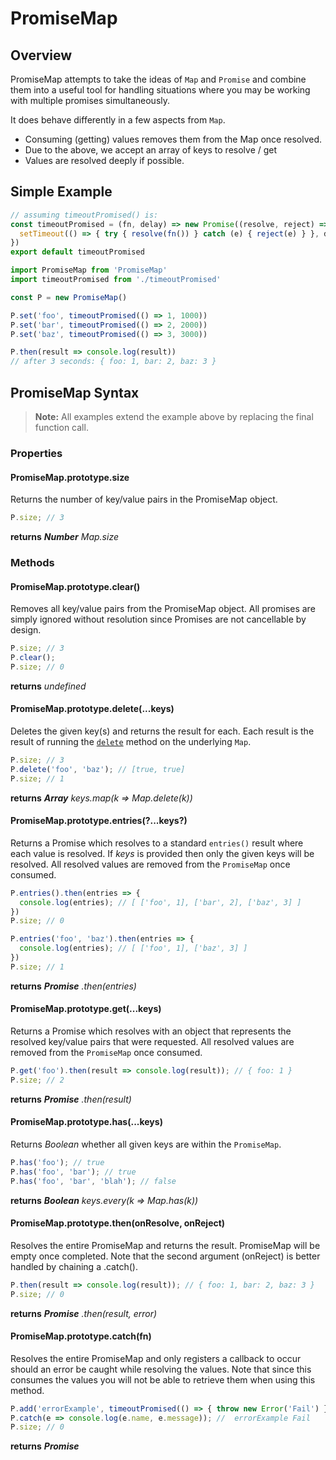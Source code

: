 # PromiseMap

## Overview

PromiseMap attempts to take the ideas of `Map` and `Promise` and combine them 
into a useful tool for handling situations where you may be working with multiple 
promises simultaneously.

It does behave differently in a few aspects from `Map`.

  - Consuming (getting) values removes them from the Map once resolved.
  - Due to the above, we accept an array of keys to resolve / get
  - Values are resolved deeply if possible.

## Simple Example

```javascript
// assuming timeoutPromised() is:
const timeoutPromised = (fn, delay) => new Promise((resolve, reject) => {
  setTimeout(() => { try { resolve(fn()) } catch (e) { reject(e) } }, delay)
})
export default timeoutPromised
```

```javascript
import PromiseMap from 'PromiseMap'
import timeoutPromised from './timeoutPromised'

const P = new PromiseMap()

P.set('foo', timeoutPromised(() => 1, 1000))
P.set('bar', timeoutPromised(() => 2, 2000))
P.set('baz', timeoutPromised(() => 3, 3000))

P.then(result => console.log(result))
// after 3 seconds: { foo: 1, bar: 2, baz: 3 }
```

## PromiseMap Syntax

> **Note:** All examples extend the example above by replacing the final function call.

### Properties

#### PromiseMap.prototype.size

Returns the number of key/value pairs in the PromiseMap object.

```js
P.size; // 3
```

**returns** ***Number*** *Map.size*
### Methods


#### PromiseMap.prototype.clear()

Removes all key/value pairs from the PromiseMap object.  All promises are simply 
ignored without resolution since Promises are not cancellable by design.

```js
P.size; // 3
P.clear();
P.size; // 0
```

**returns** _undefined_

#### PromiseMap.prototype.delete(...keys)

Deletes the given key(s) and returns the result for each.  Each result is the 
result of running the [`delete`](https://developer.mozilla.org/en-US/docs/Web/JavaScript/Reference/Global_Objects/Map/delete) 
method on the underlying `Map`.

```js
P.size; // 3
P.delete('foo', 'baz'); // [true, true]
P.size; // 1
```

**returns** ***Array*** *keys.map(k => Map.delete(k))*

#### PromiseMap.prototype.entries(?...keys?)

Returns a Promise which resolves to a standard `entries()` result where each value 
is resolved.  If *keys* is provided then only the given keys will be resolved.  All 
resolved values are removed from the `PromiseMap` once consumed.

```js
P.entries().then(entries => {
  console.log(entries); // [ ['foo', 1], ['bar', 2], ['baz', 3] ]
})
P.size; // 0
```

```js
P.entries('foo', 'baz').then(entries => {
  console.log(entries); // [ ['foo', 1], ['baz', 3] ]
})
P.size; // 1
```

**returns** ***Promise*** *.then(entries)*

#### PromiseMap.prototype.get(...keys)

Returns a Promise which resolves with an object that represents the resolved key/value pairs 
that were requested.  All resolved values are removed from the `PromiseMap` once consumed.

```js
P.get('foo').then(result => console.log(result)); // { foo: 1 }
P.size; // 2
```

**returns** ***Promise*** *.then(result)*

#### PromiseMap.prototype.has(...keys)

Returns _Boolean_ whether all given keys are within the `PromiseMap`. 

```js
P.has('foo'); // true
P.has('foo', 'bar'); // true
P.has('foo', 'bar', 'blah'); // false
```

**returns** ***Boolean*** *keys.every(k => Map.has(k))*

#### PromiseMap.prototype.then(onResolve, onReject)

Resolves the entire PromiseMap and returns the result.  PromiseMap will be empty once completed. 
Note that the second argument (onReject) is better handled by chaining a .catch().

```js
P.then(result => console.log(result)); // { foo: 1, bar: 2, baz: 3 }
P.size; // 0
```
**returns** ***Promise*** *.then(result, error)*

#### PromiseMap.prototype.catch(fn)

Resolves the entire PromiseMap and only registers a callback to occur should an error be 
caught while resolving the values.  Note that since this consumes the values you will not 
be able to retrieve them when using this method.

```js
P.add('errorExample', timeoutPromised(() => { throw new Error('Fail') }))
P.catch(e => console.log(e.name, e.message)); //  errorExample Fail
P.size; // 0
```

**returns** ***Promise***
